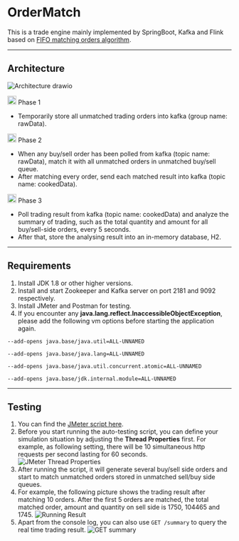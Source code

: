 # OrderMatch

This is a trade engine mainly implemented by SpringBoot, Kafka and Flink based on [FIFO matching orders algorithm](https://www.investopedia.com/terms/m/matchingorders.asp "FIFO matching orders algorithm").

----

## Architecture
![Architecture drawio](https://user-images.githubusercontent.com/11186640/190914705-e476ea3d-399f-479d-9352-b5437ff8a4f9.png)


<img src="https://user-images.githubusercontent.com/11186640/190915227-035ddeae-be0c-4be7-8cf8-6df23e27c6c7.png" width="20" height="20">
Phase 1

- Temporarily store all unmatched trading orders into kafka (group name: rawData).

<img src="https://user-images.githubusercontent.com/11186640/190915445-ca0fd243-17c5-42ad-8bd9-1108d65f4604.png" width="20" height="20">
Phase 2

- When any buy/sell order has been polled from kafka (topic name: rawData), match it with all unmatched orders in unmatched buy/sell queue.
- After matching every order, send each matched result into kafka (topic name: cookedData).


<img src="https://user-images.githubusercontent.com/11186640/190915450-9a5d10ee-42cc-4684-a7e5-4486f8177424.png" width="20" height="20">
Phase 3

- Poll trading result from kafka (topic name: cookedData) and analyze the summary of trading, such as the total quantity and amount for all buy/sell-side orders, every 5 seconds.
- After that, store the analysing result into an in-memory database, H2.

----

## Requirements
1. Install JDK 1.8 or other higher versions.
2. Install and start Zookeeper and Kafka server on port 2181 and 9092 respectively.
3. Install JMeter and Postman for testing.
4. If you encounter any **java.lang.reflect.InaccessibleObjectException**, please add the following vm options before starting the application again.

`--add-opens java.base/java.util=ALL-UNNAMED`

`--add-opens java.base/java.lang=ALL-UNNAMED`

`--add-opens java.base/java.util.concurrent.atomic=ALL-UNNAMED`

`--add-opens java.base/jdk.internal.module=ALL-UNNAMED`

----

## Testing
1. You can find the [JMeter script here](https://github.com/damncan/OrderMatch/blob/main/scripts/autotest_220918.jmx "JMeter script").
2. Before you start running the auto-testing script, you can define your simulation situation by adjusting the **Thread Properties** first. For example, as following setting, there will be 10 simultaneous http requests per second lasting for 60 seconds.
   ![JMeter Thread Properties](https://user-images.githubusercontent.com/11186640/190897670-50447167-a436-4e13-ad43-8477a78cfe98.png)
3. After running the script, it will generate several buy/sell side orders and start to match unmatched orders stored in unmatched sell/buy side queues.
4. For example, the following picture shows the trading result after matching 10 orders. After the first 5 orders are matched, the total matched order, amount and quantity on sell side is 1750, 104465 and 1745.
   ![Running Result](https://user-images.githubusercontent.com/11186640/190898105-095d9dae-2307-4899-b796-53ad4536b27a.png)
5. Apart from the console log, you can also use `GET /summary` to query the real time trading result.
   ![GET summary](https://user-images.githubusercontent.com/11186640/190898192-89a6c25d-d7ee-42e1-bc05-22cf0d8735cc.png)

   